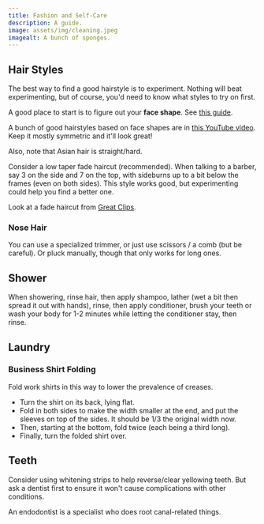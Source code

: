 ```yaml
---
title: Fashion and Self-Care
description: A guide.
image: assets/img/cleaning.jpeg
imagealt: A bunch of sponges.
---
```


## Hair Styles

The best way to find a good hairstyle is to experiment. Nothing will beat experimenting, but of course, you'd need to know what styles to try on first.

A good place to start is to figure out your **face shape**. See [this guide](https://www.realsimple.com/beauty-fashion/what-is-my-face-shape).

A bunch of good hairstyles based on face shapes are in [this YouTube video](https://www.youtube.com/watch?v=DWSrp00wNBw). Keep it mostly symmetric and it'll look great!

Also, note that Asian hair is straight/hard.

Consider a low taper fade haircut (recommended). When talking to a barber, say 3 on the side and 7 on the top, with sideburns up to a bit below the frames (even on both sides). This style works good, but experimenting could help you find a better one.

Look at a fade haircut from [Great Clips](https://www.greatclips.com/lookbook/classic-fade-haircut).

### Nose Hair

You can use a specialized trimmer, or just use scissors / a comb (but be careful). Or pluck manually, though that only works for long ones.

## Shower

When showering, rinse hair, then apply shampoo, lather (wet a bit then spread it out with hands), rinse, then apply conditioner, brush your teeth or wash your body for 1-2 minutes while letting the conditioner stay, then rinse.

## Laundry

### Business Shirt Folding

Fold work shirts in this way to lower the prevalence of creases.

 - Turn the shirt on its back, lying flat.
 - Fold in both sides to make the width smaller at the end, and put the sleeves on top of the sides. It should be 1/3 the original width now.
 - Then, starting at the bottom, fold twice (each being a third long).
 - Finally, turn the folded shirt over.

## Teeth

Consider using whitening strips to help reverse/clear yellowing teeth. But ask a dentist first to ensure it won't cause complications with other conditions.

An endodontist is a specialist who does root canal-related things.
